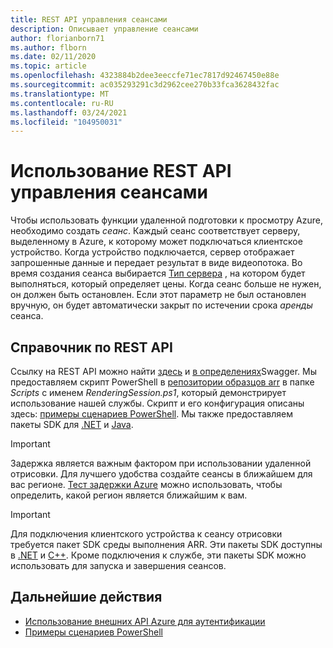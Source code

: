 ```yaml
---
title: REST API управления сеансами
description: Описывает управление сеансами
author: florianborn71
ms.author: flborn
ms.date: 02/11/2020
ms.topic: article
ms.openlocfilehash: 4323884b2dee3eeccfe71ec7817d92467450e88e
ms.sourcegitcommit: ac035293291c3d2962cee270b33fca3628432fac
ms.translationtype: MT
ms.contentlocale: ru-RU
ms.lasthandoff: 03/24/2021
ms.locfileid: "104950031"
---
```

# <a name="use-the-session-management-rest-api"></a>Использование REST API управления сеансами

Чтобы использовать функции удаленной подготовки к просмотру Azure, необходимо создать *сеанс*. Каждый сеанс соответствует серверу, выделенному в Azure, к которому может подключаться клиентское устройство. Когда устройство подключается, сервер отображает запрошенные данные и передает результат в виде видеопотока. Во время создания сеанса выбирается [Тип сервера](../reference/vm-sizes.md) , на котором будет выполняться, который определяет цены. Когда сеанс больше не нужен, он должен быть остановлен. Если этот параметр не был остановлен вручную, он будет автоматически закрыт по истечении срока *аренды* сеанса.

## <a name="rest-api-reference"></a>Справочник по REST API

Ссылку на REST API можно найти [здесь](/rest/api/mixedreality/2021-01-01preview/remoterendering) и [в определениях](https://github.com/Azure/azure-rest-api-specs/tree/master/specification/mixedreality/data-plane/Microsoft.MixedReality)Swagger.
Мы предоставляем скрипт PowerShell в [репозитории образцов arr](https://github.com/Azure/azure-remote-rendering) в папке *Scripts* с именем *RenderingSession.ps1*, который демонстрирует использование нашей службы. Скрипт и его конфигурация описаны здесь: [примеры сценариев PowerShell](../samples/powershell-example-scripts.md).
Мы также предоставляем пакеты SDK для [.NET](https://github.com/Azure/azure-sdk-for-net/blob/master/sdk/remoterendering/Azure.MixedReality.RemoteRendering/README.md) и [Java](https://github.com/Azure/azure-sdk-for-java/blob/master/sdk/remoterendering/azure-mixedreality-remoterendering/README.md).

> [!IMPORTANT]
> Задержка является важным фактором при использовании удаленной отрисовки. Для лучшего удобства создайте сеансы в ближайшем для вас регионе. [Тест задержки Azure](https://www.azurespeed.com/Azure/Latency) можно использовать, чтобы определить, какой регион является ближайшим к вам.

> [!IMPORTANT]
> Для подключения клиентского устройства к сеансу отрисовки требуется пакет SDK среды выполнения ARR. Эти пакеты SDK доступны в [.NET](/dotnet/api/microsoft.azure.remoterendering) и [C++](/cpp/api/remote-rendering/). Кроме подключения к службе, эти пакеты SDK можно использовать для запуска и завершения сеансов.

## <a name="next-steps"></a>Дальнейшие действия

* [Использование внешних API Azure для аутентификации](frontend-apis.md)
* [Примеры сценариев PowerShell](../samples/powershell-example-scripts.md)
